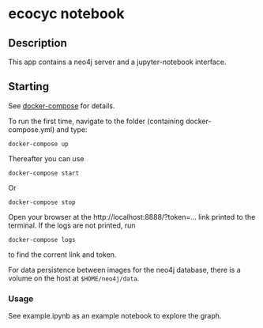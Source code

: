 # ecocyc notebook

## Description
This app contains a neo4j server and a jupyter-notebook interface. 

## Starting

See [docker-compose](https://docs.docker.com/compose/) for details. 

To run the first time, navigate to the folder (containing docker-compose.yml) and type:

    docker-compose up

Thereafter you can use 

    docker-compose start

Or

    docker-compose stop

Open your browser at the http://localhost:8888/?token=... link printed to the terminal. If the logs are not printed, run

    docker-compose logs 
 
to find the corrent link and token. 

For data persistence between images for the neo4j database, there is a volume on the host at `$HOME/neo4j/data`. 

### Usage

See example.ipynb as an example notebook to explore the graph. 
